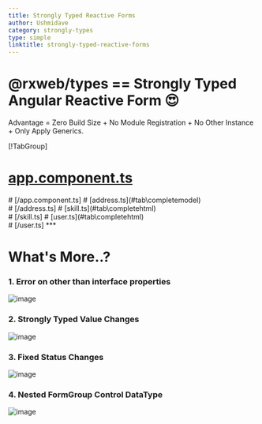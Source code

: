 ```yaml
---
title: Strongly Typed Reactive Forms
author: Ushmidave
category: strongly-types
type: simple
linktitle: strongly-typed-reactive-forms
---
```


<div><h1>@rxweb/types == Strongly Typed Angular Reactive Form 😍</h1></div>
<div class="title-bar"><p>Advantage = Zero Build Size + No Module Registration + No Other Instance + Only Apply Generics.</p></div>


<div component="app-tabs" key="complete"></div>

[!TabGroup]
# [app.component.ts](#tab\completecomponent)
<div component="app-code" key="angular-strongly-typed-complete-component"></div> 
# [/app.component.ts]
# [address.ts](#tab\completemodel)
<div component="app-code" key="angular-strongly-typed-complete-address"></div> 
# [/address.ts]
# [skill.ts](#tab\completehtml)
<div component="app-code" key="angular-strongly-typed-complete-skill"></div> 
# [/skill.ts]
# [user.ts](#tab\completehtml)
<div component="app-code" key="angular-strongly-typed-complete-user"></div> 
# [/user.ts]
***

# What's More..?

### 1. Error on other than interface properties

![image](https://user-images.githubusercontent.com/20392302/85001857-d0c1bd00-b171-11ea-9de4-ab518ceb816c.png)

### 2. Strongly Typed Value Changes
![image](https://user-images.githubusercontent.com/20392302/85002161-331abd80-b172-11ea-8a07-07dbacef7d03.png)

### 3. Fixed Status Changes
![image](https://user-images.githubusercontent.com/20392302/85002680-d4a20f00-b172-11ea-94f5-72be27ccf05f.png)

### 4. Nested FormGroup Control DataType
![image](https://user-images.githubusercontent.com/20392302/85002846-0c10bb80-b173-11ea-9264-812307537267.png)